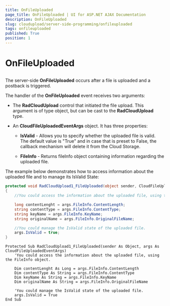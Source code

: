 ```yaml
---
title: OnFileUploaded
page_title: OnFileUploaded | UI for ASP.NET AJAX Documentation
description: OnFileUploaded
slug: cloudupload/server-side-programming/onfileuploaded
tags: onfileuploaded
published: True
position: 1
---
```


# OnFileUploaded



## 

The server-side **OnFileUploaded** occurs after a file is uploaded and a postback is triggered.

The handler of the **OnFileUploaded** event receives two arguments:

* The **RadCloudUpload** control that initiated the file upload. This argument is of type object, but can be cast to the **RadCloudUpload** type.

* An **CloudFileUploadedEventArgs** object. It has three properties:

	* **IsValid** - Allows you to specify whether the uploaded file is valid. The default value is "True" and in case that is preset to False, the callback mechanism will delete it from the Cloud Storage.

	* **FileInfo** - Returns fileInfo object containing information regarding the uploaded file.



The example below demonstrates how to access information about the uploaded file and to manage its IsValid State:



````C#
protected void RadCloudUpload1_FileUploaded(object sender, CloudFileUploadedEventArgs args)
{
	//You could access the information about the uploaded file, using the FileInfo object. 

	long contentLenght = args.FileInfo.ContentLength;
	string contentType = args.FileInfo.ContentType;
	string keyName = args.FileInfo.KeyName;
	string originalName = args.FileInfo.OriginalFileName;

	//You could manage the IsValid state of the uploaded file.
	args.IsValid = true;
}
````
````VB.NET	
Protected Sub RadCloudUpload1_FileUploaded(sender As Object, args As CloudFileUploadedEventArgs)
	'You could access the information about the uploaded file, using the FileInfo object. 

	Dim contentLenght As Long = args.FileInfo.ContentLength
	Dim contentType As String = args.FileInfo.ContentType
	Dim keyName As String = args.FileInfo.KeyName
	Dim originalName As String = args.FileInfo.OriginalFileName

	'You could manage the IsValid state of the uploaded file.
	args.IsValid = True
End Sub		
````

